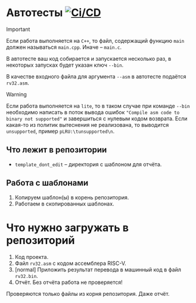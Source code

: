 # Автотесты [![Ci/CD](../../actions/workflows/classroom.yml/badge.svg?branch=main&event=workflow_dispatch)](../../actions/workflows/classroom.yml)

> [!IMPORTANT]
> Если работа выполняется на `C++`, то файл, содержащий функцию `main` должен называться `main.cpp`. Иначе – `main.c`.

В автотесте ваш код собирается и запускается несколько раз, в некоторых запусках будет указан ключ `--bin`.

В качестве входного файла для аргумента `--asm` в автотесте подаётся `rv32.asm`.

> [!WARNING]
> Если работа выполняется на `lite`, то в таком случае при команде `--bin` необходимо написать в поток вывода ошибок `"Compile asm code to binary not supported"` и завершиться с нулевым кодом возврата.
> Если какая-то из политик вытеснения не реализована, то выводится `unsupported`, пример `pLRU:\tunsupported\n`.

## Что лежит в репозитории

* `template_dont_edit` – директория с шаблоном для отчёта.

## Работа с шаблонами

1. Копируем шаблон(ы) в корень репозитория.
2. Работаем в скопированных шаблонах.

# Что нужно загружать в репозиторий

1. Код проекта.
2. Файл `rv32.asm` с кодом ассемблера RISC-V.
3. [normal] Приложить результат перевода в машинный код в файл `rv32.bin`.
4. Отчёт. Без отчёта работа не проверяется!

Проверяются только файлы из корня репозитория. Даже отчёт.

